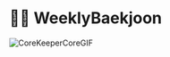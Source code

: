 # 🧑‍💻 WeeklyBaekjoon

![CoreKeeperCoreGIF](https://github.com/AjouDev23/SummerMogakso24/assets/127942413/657ea62b-2c2a-4cc7-8db0-233947c14b0d)
